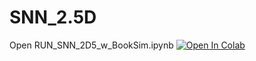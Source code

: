 # SNN_2.5D
Open RUN_SNN_2D5_w_BookSim.ipynb
[![Open In Colab](https://colab.research.google.com/assets/colab-badge.svg)](https://github.com/pramitpal/SNN_2D5/blob/main/Latest_SNN_2_5D_MAP_tool.ipynb)
